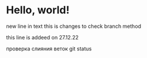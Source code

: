 # Hello, world!
new line in text
this is changes  to check branch method

this line is addeed on 27.12.22

проверка слияния веток
git status